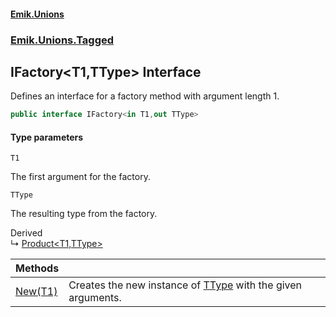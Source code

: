 #### [Emik.Unions](index.md 'index')
### [Emik.Unions.Tagged](Emik.Unions.Tagged.md 'Emik.Unions.Tagged')

## IFactory<T1,TType> Interface

Defines an interface for a factory method with argument length 1.

```csharp
public interface IFactory<in T1,out TType>
```
#### Type parameters

<a name='Emik.Unions.Tagged.IFactory_T1,TType_.T1'></a>

`T1`

The first argument for the factory.

<a name='Emik.Unions.Tagged.IFactory_T1,TType_.TType'></a>

`TType`

The resulting type from the factory.

Derived  
&#8627; [Product&lt;T1,TType&gt;](Product{T1,TType}.md 'Emik.Unions.Tagged.Product<T1,TType>')

| Methods | |
| :--- | :--- |
| [New(T1)](IFactory{T1,TType}.New(T1).md 'Emik.Unions.Tagged.IFactory<T1,TType>.New(T1)') | Creates the new instance of [TType](IFactory{T1,TType}.md#Emik.Unions.Tagged.IFactory_T1,TType_.TType 'Emik.Unions.Tagged.IFactory<T1,TType>.TType') with the given arguments. |
